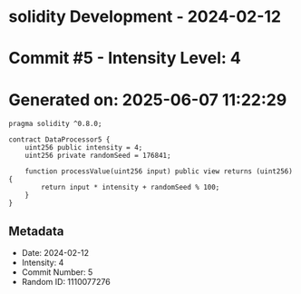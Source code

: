 ﻿# solidity Development - 2024-02-12
# Commit #5 - Intensity Level: 4
# Generated on: 2025-06-07 11:22:29
```solidity
pragma solidity ^0.8.0;

contract DataProcessor5 {
    uint256 public intensity = 4;
    uint256 private randomSeed = 176841;

    function processValue(uint256 input) public view returns (uint256) {
        return input * intensity + randomSeed % 100;
    }
}
```
## Metadata
- Date: 2024-02-12
- Intensity: 4
- Commit Number: 5
- Random ID: 1110077276
